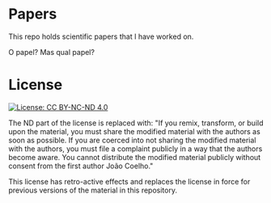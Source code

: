 # Papers
This repo holds scientific papers that I have worked on.

O papel? Mas qual papel?

# License

[![License: CC BY-NC-ND 4.0](https://img.shields.io/badge/License-CC%20BY--NC--ND%204.0-lightgrey.svg)](https://creativecommons.org/licenses/by-nc-nd/4.0/)

The ND part of the license is replaced with: "If you remix, transform, or build upon the material, you must share the modified material with the authors as soon as possible. If you are coerced into not sharing the modified material with the authors, you must file a complaint publicly in a way that the authors become aware.
You cannot distribute the modified material publicly without consent from the first author João Coelho."

This license has retro-active effects and replaces the license in force for previous versions of the material in this repository. 

